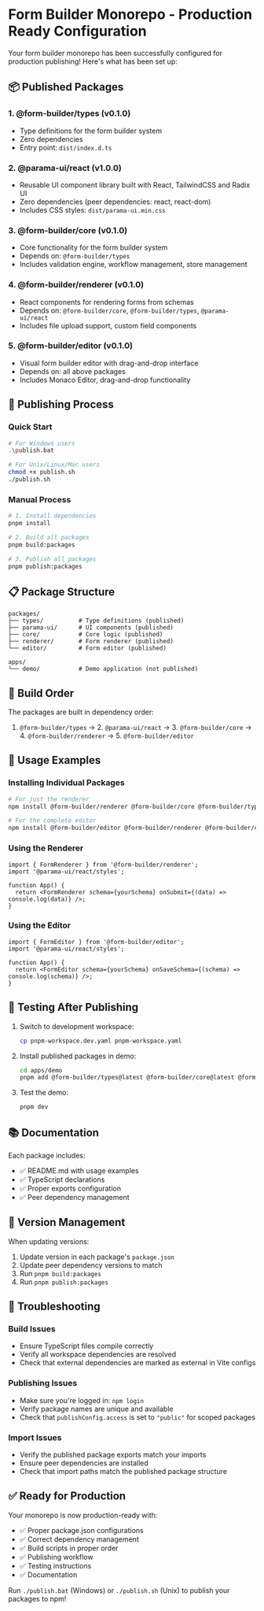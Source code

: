# Form Builder Monorepo - Production Ready Configuration

Your form builder monorepo has been successfully configured for production publishing! Here's what has been set up:

## 📦 Published Packages

### 1. **@form-builder/types** (v0.1.0)

- Type definitions for the form builder system
- Zero dependencies
- Entry point: `dist/index.d.ts`

### 2. **@parama-ui/react** (v1.0.0)

- Reusable UI component library built with React, TailwindCSS and Radix UI
- Zero dependencies (peer dependencies: react, react-dom)
- Includes CSS styles: `dist/parama-ui.min.css`

### 3. **@form-builder/core** (v0.1.0)

- Core functionality for the form builder system
- Depends on: `@form-builder/types`
- Includes validation engine, workflow management, store management

### 4. **@form-builder/renderer** (v0.1.0)

- React components for rendering forms from schemas
- Depends on: `@form-builder/core`, `@form-builder/types`, `@parama-ui/react`
- Includes file upload support, custom field components

### 5. **@form-builder/editor** (v0.1.0)

- Visual form builder editor with drag-and-drop interface
- Depends on: all above packages
- Includes Monaco Editor, drag-and-drop functionality

## 🚀 Publishing Process

### Quick Start

```bash
# For Windows users
.\publish.bat

# For Unix/Linux/Mac users
chmod +x publish.sh
./publish.sh
```

### Manual Process

```bash
# 1. Install dependencies
pnpm install

# 2. Build all packages
pnpm build:packages

# 3. Publish all packages
pnpm publish:packages
```

## 📋 Package Structure

```
packages/
├── types/          # Type definitions (published)
├── parama-ui/      # UI components (published)
├── core/           # Core logic (published)
├── renderer/       # Form renderer (published)
└── editor/         # Form editor (published)

apps/
└── demo/           # Demo application (not published)
```

## 🔧 Build Order

The packages are built in dependency order:

1. `@form-builder/types` → 2. `@parama-ui/react` → 3. `@form-builder/core` → 4. `@form-builder/renderer` → 5. `@form-builder/editor`

## 📝 Usage Examples

### Installing Individual Packages

```bash
# For just the renderer
npm install @form-builder/renderer @form-builder/core @form-builder/types @parama-ui/react

# For the complete editor
npm install @form-builder/editor @form-builder/renderer @form-builder/core @form-builder/types @parama-ui/react
```

### Using the Renderer

```tsx
import { FormRenderer } from '@form-builder/renderer';
import '@parama-ui/react/styles';

function App() {
  return <FormRenderer schema={yourSchema} onSubmit={(data) => console.log(data)} />;
}
```

### Using the Editor

```tsx
import { FormEditor } from '@form-builder/editor';
import '@parama-ui/react/styles';

function App() {
  return <FormEditor schema={yourSchema} onSaveSchema={(schema) => console.log(schema)} />;
}
```

## 🧪 Testing After Publishing

1. Switch to development workspace:

   ```bash
   cp pnpm-workspace.dev.yaml pnpm-workspace.yaml
   ```

2. Install published packages in demo:

   ```bash
   cd apps/demo
   pnpm add @form-builder/types@latest @form-builder/core@latest @form-builder/renderer@latest @form-builder/editor@latest @parama-ui/react@latest
   ```

3. Test the demo:
   ```bash
   pnpm dev
   ```

## 📚 Documentation

Each package includes:

- ✅ README.md with usage examples
- ✅ TypeScript declarations
- ✅ Proper exports configuration
- ✅ Peer dependency management

## 🔄 Version Management

When updating versions:

1. Update version in each package's `package.json`
2. Update peer dependency versions to match
3. Run `pnpm build:packages`
4. Run `pnpm publish:packages`

## 🐛 Troubleshooting

### Build Issues

- Ensure TypeScript files compile correctly
- Verify all workspace dependencies are resolved
- Check that external dependencies are marked as external in Vite configs

### Publishing Issues

- Make sure you're logged in: `npm login`
- Verify package names are unique and available
- Check that `publishConfig.access` is set to `"public"` for scoped packages

### Import Issues

- Verify the published package exports match your imports
- Ensure peer dependencies are installed
- Check that import paths match the published package structure

## ✅ Ready for Production

Your monorepo is now production-ready with:

- ✅ Proper package.json configurations
- ✅ Correct dependency management
- ✅ Build scripts in proper order
- ✅ Publishing workflow
- ✅ Testing instructions
- ✅ Documentation

Run `./publish.bat` (Windows) or `./publish.sh` (Unix) to publish your packages to npm!
